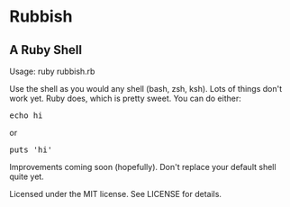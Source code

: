 # Rubbish
## A Ruby Shell

Usage: ruby rubbish.rb

Use the shell as you would any shell (bash, zsh, ksh). Lots of things don't work yet. Ruby does, which is pretty sweet. You can do either:

<pre>
echo hi</pre>
or
<pre>
puts 'hi'</pre>

Improvements coming soon (hopefully). Don't replace your default shell quite yet.

Licensed under the MIT license. See LICENSE for details.
